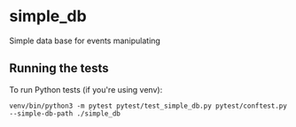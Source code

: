 # simple_db
Simple data base for events manipulating

## Running the tests

To run Python tests (if you're using venv):
```
venv/bin/python3 -m pytest pytest/test_simple_db.py pytest/conftest.py --simple-db-path ./simple_db
```
